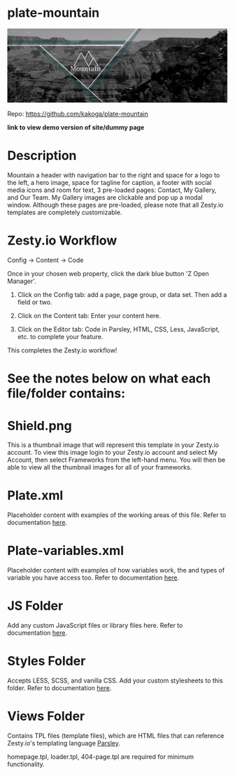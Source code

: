 # plate-mountain

![Plate cover](https://github.com/kakoga/plate-mountain/blob/master/cover.png)

Repo: https://github.com/kakoga/plate-mountain

****link to view demo version of site/dummy page****

# Description
Mountain a header with navigation bar to the right and space for a logo to the left, a hero image, space for tagline for caption, a footer with social media icons and room for text, 3 pre-loaded pages: Contact, My Gallery, and Our Team. My Gallery images are clickable and pop up a modal window.
Although these pages are pre-loaded, please note that all Zesty.io templates are completely customizable.

# Zesty.io Workflow

Config -> Content -> Code

Once in your chosen web property, click the dark blue button 'Z Open Manager'.

1. Click on the Config tab: add a page, page group, or data set. Then add a field or two.

2. Click on the Content tab: Enter your content here.

3. Click on the Editor tab: Code in Parsley, HTML, CSS, Less, JavaScript, etc. to complete your feature.

This completes the Zesty.io workflow!

# See the notes below on what each file/folder contains:

# Shield.png
This is a thumbnail image that will represent this template in your Zesty.io account. To view this image login to your Zesty.io account and select My Account, then select Frameworks from the left-hand menu. You will then be able to view all the thumbnail images for all of your frameworks.

# Plate.xml
Placeholder content with examples of the working areas of this file.
Refer to documentation [here](https://developer.zesty.io/docs/templating/plate-xml/).

# Plate-variables.xml
Placeholder content with examples of how variables work, the and types of variable you have access too.
Refer to documentation [here](https://developer.zesty.io/docs/templating/plate-variables-xml/).

# JS Folder
Add any custom JavaScript files or library files here.
Refer to documentation [here](https://developer.zesty.io/docs/code-editor/javascript-files/).

# Styles Folder
Accepts LESS, SCSS, and vanilla CSS. Add your custom stylesheets to this folder.
Refer to documentation [here](https://developer.zesty.io/docs/code-editor/css-and-less/).

# Views Folder
Contains TPL files (template files), which are HTML files that can reference Zesty.io's templating language [Parsley](https://developer.zesty.io/parsley-templating/).

homepage.tpl, loader.tpl, 404-page.tpl are required for minimum functionality.
